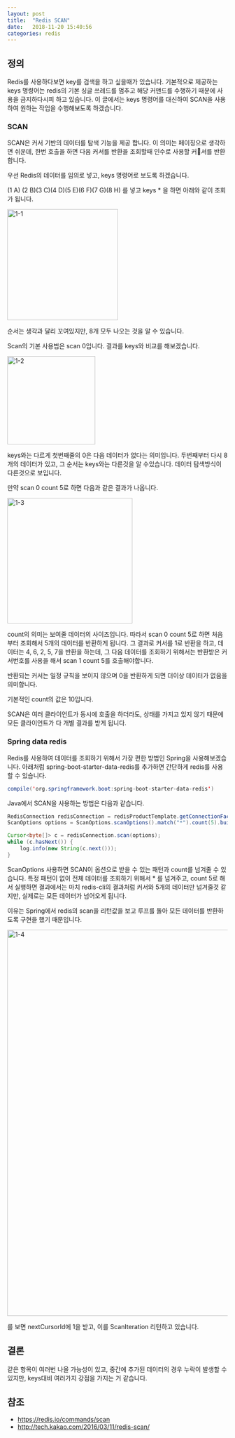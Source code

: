 ```yaml
---
layout: post
title:  "Redis SCAN"
date:   2018-11-20 15:40:56
categories: redis
---
```

## 정의
Redis를 사용하다보면 key를 검색을 하고 싶을때가 있습니다. 기본적으로 제공하는 keys 명령어는 redis의 기본 싱글 쓰레드를 멈추고 해당 커맨드를 수행하기 때문에 사용을 금지하다시피 하고 있습니다.
이 글에서는 keys 명령어를 대신하여 SCAN을 사용하여 원하는 작업을 수행해보도록 하겠습니다.


### SCAN
SCAN은 커서 기반의 데이터를 탐색 기능을 제공 합니다. 이 의미는 페이징으로 생각하면 쉬운데, 한번 호출을 하면 다음 커서를 반환을 조회할때 인수로 사용할 커서를 반환합니다.

우선 Redis의 데이터를 임의로 넣고, keys 명령어로 보도록 하겠습니다.

(1 A) (2 B)(3 C)(4 D)(5 E)(6 F)(7 G)(8 H) 를 넣고 keys * 을 하면 아래와 같이 조회가 됩니다.

<img width="253" alt="1-1" src="https://user-images.githubusercontent.com/23305428/48819760-f23fa480-ed94-11e8-8394-d92ae7287b74.png">

순서는 생각과 달리 꼬여있지만, 8개 모두 나오는 것을 알 수 있습니다.

Scan의 기본 사용법은 scan 0입니다. 결과를 keys와 비교를 해보겠습니다.

<img width="201" alt="1-2" src="https://user-images.githubusercontent.com/23305428/48819999-29fb1c00-ed96-11e8-89e1-e4939ba9ae6b.png">

keys와는 다르게 첫번째줄의 0은 다음 데이터가 없다는 의미입니다. 두번째부터 다시 8개의 데이터가 있고, 그 순서는 keys와는 다른것을 알 수있습니다. 데이터 탐색방식이 다른것으로 보입니다.

만약 scan 0 count 5로 하면 다음과 같은 결과가 나옵니다.

<img width="286" alt="1-3" src="https://user-images.githubusercontent.com/23305428/48820556-ca524000-ed98-11e8-8148-27308f23aac1.png">

count의 의미는 보여줄 데이터의 사이즈입니다. 따라서 scan 0 count 5로 하면 처음부터 조회해서 5개의 데이터를 반환하게 됩니다.
그 결과로 커서를 1로 반환을 하고, 데이터는 4, 6, 2, 5, 7을 반환을 하는데, 그 다음 데이터를 조회하기 위해서는 반환받은 커서번호를 사용을 해서 scan 1 count 5를 호출해야합니다.

반환되는 커서는 일정 규칙을 보이지 않으며 0을 반환하게 되면 더이상 데이터가 없음을 의미합니다.

기본적인 count의 값은 10입니다.

SCAN은 여러 클라이언트가 동시에 호출을 하더라도, 상태를 가지고 있지 않기 때문에 모든 클라이언트가 다 개별 결과를 받게 됩니다.

### Spring data redis
Redis를 사용하여 데이터를 조회하기 위해서 가장 편한 방법인 Spring을 사용해보겠습니다.
아래처럼 spring-boot-starter-data-redis를 추가하면 간단하게 redis를 사용할 수 있습니다.

```java
compile('org.springframework.boot:spring-boot-starter-data-redis')
```
Java에서 SCAN을 사용하는 방법은 다음과 같습니다.

```java
RedisConnection redisConnection = redisProductTemplate.getConnectionFactory().getConnection();
ScanOptions options = ScanOptions.scanOptions().match("*").count(5).build();

Cursor<byte[]> c = redisConnection.scan(options);
while (c.hasNext()) {
    log.info(new String(c.next()));
}
```
ScanOptions 사용하면 SCAN이 옵션으로 받을 수 있는 패턴과 count를 넘겨줄 수 있습니다.
특정 패턴이 없이 전체 데이터를 조회하기 위해서 * 를 넘겨주고, count 5로 해서 실행하면 결과에서는 마치 redis-cli의 결과처럼 커서와 5개의 데이터만 넘겨줄것 같지만, 실제로는 모든 데이터가 넘어오게 됩니다.

이유는 Spring에서 redis의 scan을 리턴값을 보고 루프를 돌아 모든 데이터를 반환하도록 구현을 했기 때문입니다.

<img width="880" alt="1-4" src="https://user-images.githubusercontent.com/23305428/48821668-91689a00-ed9d-11e8-9091-a51ac7503f9e.png">

를 보면 nextCursorId에 1을 받고, 이를 ScanIteration 리턴하고 있습니다.



## 결론
같은 항목이 여러번 나올 가능성이 있고, 중간에 추가된 데이터의 경우 누락이 발생할 수 있지만, keys대비 여러가지 강점을 가지는 거 같습니다.

## 참조
* https://redis.io/commands/scan
* http://tech.kakao.com/2016/03/11/redis-scan/
